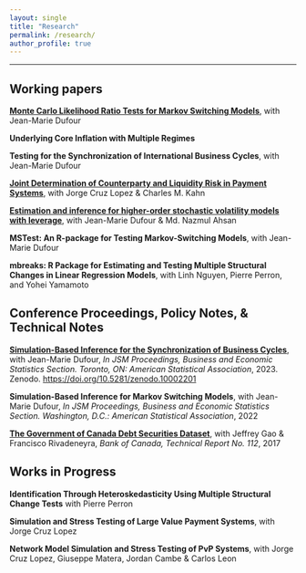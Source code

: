 ```yaml
---
layout: single
title: "Research"
permalink: /research/
author_profile: true
---
```

---
## Working papers

**[Monte Carlo Likelihood Ratio Tests for Markov Switching Models](https://roga11.github.io/gabrielrodriguez.github.io/files/RodriguezRondon_Dufour_2023_MonteCarlo_LikelihoodRatioTest_MarkovSwitchingModels_20230222.pdf)**,
with Jean-Marie Dufour

**Underlying Core Inflation with Multiple Regimes** 

**Testing for the Synchronization of International Business Cycles**, 
with Jean-Marie Dufour

**[Joint Determination of Counterparty and Liquidity Risk in Payment Systems](https://editorialexpress.com/cgi-bin/conference/download.cgi?db_name=AFA2022&paper_id=1752)**,
with Jorge Cruz Lopez & Charles M. Kahn

**[Estimation and inference for higher-order stochastic volatility models with leverage](https://roga11.github.io/gabrielrodriguez.github.io/files/Ahsan_Dufour_RodriguezR_2024_SVP_Leverage.pdf)**,
with Jean-Marie Dufour & Md. Nazmul Ahsan

**MSTest: An R-package for Testing Markov-Switching Models**,
with Jean-Marie Dufour

**mbreaks: R Package for Estimating and Testing Multiple Structural Changes in Linear Regression Models**, 
with Linh Nguyen, Pierre Perron, and Yohei Yamamoto



## Conference Proceedings, Policy Notes, & Technical Notes

**[Simulation-Based Inference for the Synchronization of Business Cycles](https://zenodo.org/records/10002201/files/RodriguezRondon_Dufour_2023_JSM_Proceedings.pdf?download=1)**,
with Jean-Marie Dufour,
_In JSM Proceedings, Business and Economic Statistics Section. Toronto, ON: American Statistical Association_, 2023. Zenodo. https://doi.org/10.5281/zenodo.10002201

**Simulation-Based Inference for Markov Switching Models**, 
with Jean-Marie Dufour,
_In JSM Proceedings, Business and Economic Statistics Section. Washington, D.C.: American Statistical Association_, 2022

**[The Government of Canada Debt Securities Dataset](https://www.bankofcanada.ca/wp-content/uploads/2018/02/tr112.pdf)**,
with Jeffrey Gao & Francisco Rivadeneyra, _Bank of Canada, Technical Report No. 112_, 2017



## Works in Progress

**Identification Through Heteroskedasticity Using Multiple Structural Change Tests** 
with Pierre Perron

**Simulation and Stress Testing of Large Value Payment Systems**,
with Jorge Cruz Lopez

**Network Model Simulation and Stress Testing of PvP Systems**,
with Jorge Cruz Lopez, Giuseppe Matera, Jordan Cambe & Carlos Leon



<!-- {% if author.googlescholar %}
  You can also find my articles on <u><a href="{{author.googlescholar}}">my Google Scholar profile</a>.</u>
{% endif %}

{% include base_path %}

{% for post in site.publications reversed %}
  {% include archive-single.html %}
{% endfor %}
 -->
